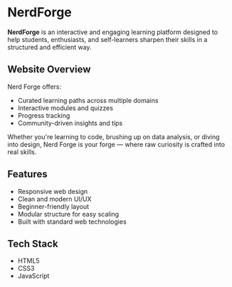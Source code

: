 # NerdForge

**NerdForge** is an interactive and engaging learning platform designed to help students, enthusiasts, and self-learners sharpen their skills in a structured and efficient way.

## Website Overview

Nerd Forge offers:
- Curated learning paths across multiple domains
- Interactive modules and quizzes
- Progress tracking
- Community-driven insights and tips

Whether you're learning to code, brushing up on data analysis, or diving into design, Nerd Forge is your forge — where raw curiosity is crafted into real skills.

## Features

- Responsive web design
- Clean and modern UI/UX
- Beginner-friendly layout
- Modular structure for easy scaling
- Built with standard web technologies

## Tech Stack

- HTML5
- CSS3
- JavaScript


